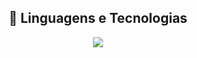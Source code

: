 <h2 align="center">🚀 Linguagens e Tecnologias</h2>

<p align="center">
  <a href="https://skillicons.dev">
    <img src="https://skillicons.dev/icons?i=java,python,r,cpp,c,processing,js,html,css,blender,ai,ps,pr, wordpress,figma	" />
  </a>
</p>
